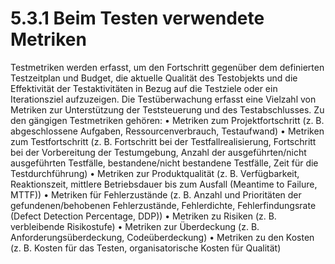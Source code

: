 # 5.3.1 Beim Testen verwendete Metriken

Testmetriken werden erfasst, um den Fortschritt gegenüber dem definierten Testzeitplan und
Budget, die aktuelle Qualität des Testobjekts und die Effektivität der Testaktivitäten in Bezug
auf die Testziele oder ein Iterationsziel aufzuzeigen. Die Testüberwachung erfasst eine
Vielzahl von Metriken zur Unterstützung der Teststeuerung und des Testabschlusses.
Zu den gängigen Testmetriken gehören:
• Metriken zum Projektfortschritt (z. B. abgeschlossene Aufgaben,
Ressourcenverbrauch, Testaufwand)
• Metriken zum Testfortschritt (z. B. Fortschritt bei der Testfallrealisierung, Fortschritt bei
der Vorbereitung der Testumgebung, Anzahl der ausgeführten/nicht ausgeführten
Testfälle, bestandene/nicht bestandene Testfälle, Zeit für die Testdurchführung)
• Metriken zur Produktqualität (z. B. Verfügbarkeit, Reaktionszeit, mittlere Betriebsdauer
bis zum Ausfall (Meantime to Failure, MTTF))
• Metriken für Fehlerzustände (z. B. Anzahl und Prioritäten der gefundenen/behobenen
Fehlerzustände, Fehlerdichte, Fehlerfindungsrate (Defect Detection Percentage,
DDP))
• Metriken zu Risiken (z. B. verbleibende Risikostufe)
• Metriken zur Überdeckung (z. B. Anforderungsüberdeckung, Codeüberdeckung)
• Metriken zu den Kosten (z. B. Kosten für das Testen, organisatorische Kosten für
Qualität) 